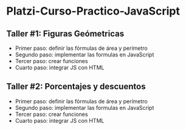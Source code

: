 # Platzi-Curso-Practico-JavaScript

## Taller #1: Figuras Geómetricas

- Primer paso: definir las fórmulas de área y perímetro
- Segundo paso: implementar las formulas en JavaScript
- Tercer paso: crear funciones
- Cuarto paso: integrar JS con HTML

## Taller #2: Porcentajes y descuentos

- Primer paso: definir las fórmulas de área y perímetro
- Segundo paso: implementar las formulas en JavaScript
- Tercer paso: crear funciones
- Cuarto paso: integrar JS con HTML
